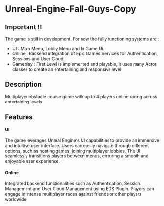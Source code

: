 # Unreal-Engine-Fall-Guys-Copy

## Important !!

The game is still in development. For now the fully functioning systems are : 
- UI : Main Menu, Lobby Menu and In Game Ui.
- Online : Backend integration of Epic Games Services for Authentication, Sessions and User Cloud.
- Gameplay : First Level is implemented and playable, it uses many Actor classes to create an entertaining and responsive level

## Description
 Multiplayer obstacle course game with up to 4 players online racing across entertaining levels.
 
## Features 

#### UI 

The game leverages Unreal Engine's UI capabilities to provide an immersive and intuitive user interface.
Users can easily navigate through different options, such as hosting games, joining multiplayer lobbies. The UI seamlessly transitions players between menus, ensuring a smooth and enjoyable user experience.

#### Online

Integrated backend functionalities such as Authentication, Session Management and User Cloud Management using EOS Plugin.
Players can engage in intense multiplayer races against friends or other players worldwide.


